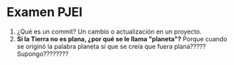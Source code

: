 # Examen PJEI

1. ¿Qué es un commit?
	Un cambio o actualización en un proyecto.
2. **Si la Tierra no es plana, ¿por qué se le llama "planeta"?**
	Porque cuando se originó la palabra planeta sí que se creía que
	fuera plana????? Supongo????????